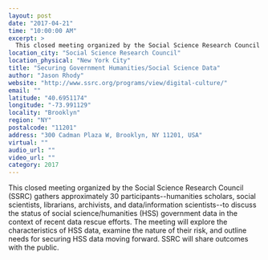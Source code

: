 ```yaml
---
layout: post
date: "2017-04-21"
time: "10:00:00 AM"
excerpt: >
  This closed meeting organized by the Social Science Research Council (SSRC) gathers approximately 30 participants--humanities scholars, ...
location_city: "Social Science Research Council"
location_physical: "New York City"
title: "Securing Government Humanities/Social Science Data"
author: "Jason Rhody"
website: "http://www.ssrc.org/programs/view/digital-culture/"
email: ""
latitude: "40.6951174"
longitude: "-73.991129"
locality: "Brooklyn"
region: "NY"
postalcode: "11201"
address: "300 Cadman Plaza W, Brooklyn, NY 11201, USA"
virtual: ""
audio_url: ""
video_url: ""
category: 2017
---
```


This closed meeting organized by the Social Science Research Council (SSRC) gathers approximately 30 participants--humanities scholars, social scientists, librarians, archivists, and data/information scientists--to discuss the status of social science/humanities (HSS) government data in the context of recent data rescue efforts. The meeting will explore the characteristics of HSS data, examine the nature of their risk, and outline needs for securing HSS data moving forward.  SSRC will share outcomes with the public.
